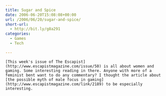 ```yaml
---
title: Sugar and Spice
date: 2006-06-20T15:08:08+00:00
url: /2006/06/20/sugar-and-spice/
short-url:
  - http://bit.ly/g8a291
categories:
  - Games
  - Tech

---
```

<div class='microid-mailto+http:sha1:992b37927926273445df4d9240a274cc63f21832'>
  
    [This week's issue of The Escapist](http://www.escapistmagazine.com/issue/50) is all about women and gaming. Some interesting reading in there. Anyone with more of a feminist bent want to do any commentary? I thought the article about [the possible myth of male focus in gaming](http://www.escapistmagazine.com/link/2189) to be especially interesting.
  

